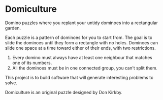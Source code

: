 # Domiculture #
Domino puzzles where you replant your untidy dominoes into a rectangular garden.

Each puzzle is a pattern of dominoes for you to start from. The goal is to slide
the dominoes until they form a rectangle with no holes. Dominoes can slide
one space at a time toward either of their ends, with two restrictions.

1. Every domino must always have at least one neighbour that matches one of its
    numbers.
2. All the dominoes must be in one connected group, you can't split them.

This project is to build software that will generate interesting problems to
solve.

Domiculture is an original puzzle designed by Don Kirkby.

